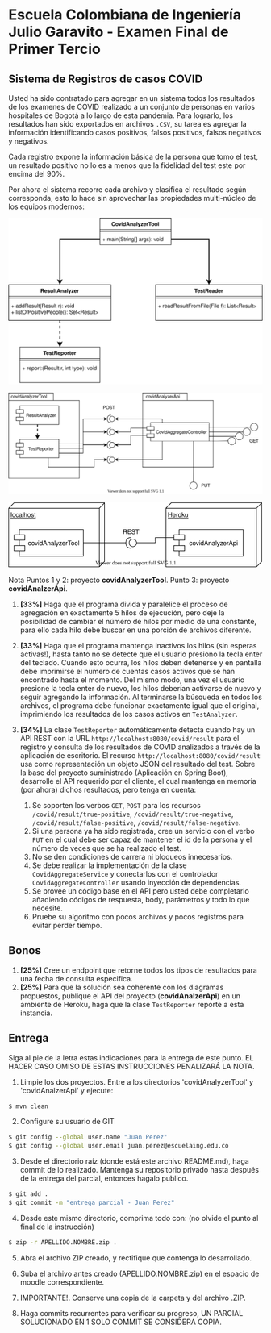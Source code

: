 # Escuela Colombiana de Ingeniería Julio Garavito - Examen Final de Primer Tercio

## Sistema de Registros de casos COVID

Usted ha sido contratado para agregar en un sistema todos los resultados de los examenes de COVID realizado a un conjunto de personas en varios hospitales de Bogotá a lo largo de esta pandemia. Para lograrlo, los resultados han sido exportados en archivos `.CSV`, su tarea es agregar la información identificando casos positivos, falsos positivos, falsos negativos y negativos. 

Cada registro expone la información básica de la persona que tomo el test, un resultado positivo no lo es a menos que la fidelidad del test este por encima del 90%.

Por ahora el sistema recorre cada archivo y clasifica el resultado según corresponda, esto lo hace sin aprovechar las propiedades multi-núcleo de los equipos modernos: 

![](images/classes.svg)

![](images/components.svg)

![](images/deployment.svg)

Nota
Puntos 1 y 2: proyecto **covidAnalyzerTool**. Punto 3: proyecto **covidAnalzerApi**.

1. **[33%]** Haga que el programa divida y paralelice el proceso de agregación en exactamente 5 hilos de ejecución, pero deje la posibilidad de cambiar el número de hilos por medio de una constante, para ello cada hilo debe buscar en una porción de archivos diferente.
2. **[33%]** Haga que el programa mantenga inactivos los hilos (sin esperas activas!), hasta tanto no se detecte que el usuario presiono la tecla enter del teclado. Cuando esto ocurra, los hilos deben detenerse y en pantalla debe imprimirse el numero de cuentas casos activos que se han encontrado hasta el momento. Del mismo modo, una vez el usuario presione la tecla enter de nuevo, los hilos deberían activarse de nuevo y seguir agregando la información. Al terminarse la búsqueda en todos los archivos, el programa debe funcionar exactamente igual que el original, imprimiendo los resultados de los casos activos en `TestAnalyzer`.	
3. **[34%]** La clase `TestReporter` automáticamente detecta cuando hay un API REST con la URL `http://localhost:8080/covid/result` para el registro y consulta de los resultados de COVID analizados a través de la aplicación de escritorio. El recurso `http://localhost:8080/covid/result` usa como representación un objeto JSON del resultado del test. Sobre la base del proyecto suministrado (Aplicación en Spring Boot), desarrolle el API requerido por el cliente, el cual mantenga en memoria (por ahora) dichos resultados, pero tenga en cuenta:

	1. Se soporten los verbos `GET`, `POST` para los recursos `/covid/result/true-positive`, `/covid/result/true-negative`, `/covid/result/false-positive`, `/covid/result/false-negative`.
	2. Si una persona ya ha sido registrada, cree un servicio con el verbo `PUT` en el cual debe ser capaz de mantener el id de la persona y el número de veces que se ha realizado el test.
	3. No se den condiciones de carrera ni bloqueos innecesarios.
	4. Se debe realizar la implementación de la clase `CovidAggregateService` y conectarlos con el controlador `CovidAggregateController` usando inyección de dependencias.
	5. Se provee un código base en el API pero usted debe completarlo añadiendo códigos de respuesta, body, parámetros y todo lo que necesite.
	6. Pruebe su algoritmo con pocos archivos y pocos registros para evitar perder tiempo.	

## Bonos

1. **[25%]** Cree un endpoint que retorne todos los tipos de resultados para una fecha de consulta especifica.
2. **[25%]** Para que la solución sea coherente con los diagramas propuestos, publique el API del proyecto (**covidAnalzerApi**) en un ambiente de Heroku, haga que la clase `TestReporter` reporte a esta instancia.

## Entrega

Siga al pie de la letra estas indicaciones para la entrega de este punto. EL HACER CASO OMISO DE ESTAS INSTRUCCIONES PENALIZARÁ LA NOTA.

1. Limpie los dos proyectos. Entre a los directorios 'covidAnalyzerTool' y 'covidAnalzerApi' y ejecute:

```bash
$ mvn clean
```

2. Configure su usuario de GIT

```bash
$ git config --global user.name "Juan Perez"
$ git config --global user.email juan.perez@escuelaing.edu.co
```

3. Desde el directorio raíz (donde está este archivo README.md), haga commit de lo realizado. Mantenga su repositorio privado hasta después de la entrega del parcial, entonces hagalo publico.

```bash
$ git add .
$ git commit -m "entrega parcial - Juan Perez"
```

4. Desde este mismo directorio, comprima todo con: (no olvide el punto al final de la instrucción)

```bash
$ zip -r APELLIDO.NOMBRE.zip .
```

5. Abra el archivo ZIP creado, y rectifique que contenga lo desarrollado.

6. Suba el archivo antes creado (APELLIDO.NOMBRE.zip) en el espacio de moodle correspondiente.

7. IMPORTANTE!. Conserve una copia de la carpeta y del archivo .ZIP.

8. Haga commits recurrentes para verificar su progreso, UN PARCIAL SOLUCIONADO EN 1 SOLO COMMIT SE CONSIDERA COPIA.